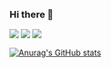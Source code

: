 ### Hi there 👋

<a href="www.naver.com" target="_blank"><img src="https://img.shields.io/badge/Blog-20C997?style=flat-square&logo=Velog&logoColor=FFFFFF"/></a>
<a href="https://goofy-chevre-2ff.notion.site/da467d5f54cb4e54ada73de694ff3f08" target="_blank"><img src="https://img.shields.io/badge/Repo-FFFFFF?style=flat-square&logo=Notion&logoColor=000000"/></a>
<a href="mailto:wngud4950@gmail.com" target="_blank"><img src="https://img.shields.io/badge/Mail-EA4335?style=flat-square&logo=Gmail&logoColor=FFFFFF"/></a>

[![Anurag's GitHub stats](https://github-readme-stats.vercel.app/api?username=Jureamer&theme=gruvbox&show_icons=true)](https://github.com/anuraghazra/github-readme-stats)

<br>
<br>
<br>
<br>

<!--
🖥 Stack

Front : <img src="https://img.shields.io/badge/-Javascript-yellow"/></a> <img src="https://img.shields.io/badge/-Typescript-informational"/></a>
<img src="https://img.shields.io/badge/-React-blue"/></a> <img src="https://img.shields.io/badge/-Redux-blueviolet"/></a> 

 Back : <img src="https://img.shields.io/badge/-NodeJs-green"/></a> <img src="https://img.shields.io/badge/-NestJS-ff69b4"/></a> 
 <img src="https://img.shields.io/badge/-expressJS-blue"/></a> <img src="https://img.shields.io/badge/-MySQL-critical"/></a> 
 <img src="https://img.shields.io/badge/-TypeORM-lightgray"/></a>


[![willianrod's wakatime stats](https://github-readme-stats.vercel.app/api/wakatime?username=Jureamer)](https://github.com/anuraghazra/github-readme-stats)


[![Top Langs](https://github-readme-stats.vercel.app/api/top-langs/?username=anuraghazra&layout=compact)](https://github.com/anuraghazra/github-readme-stats)
-->
